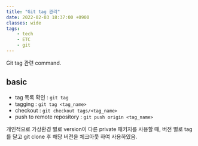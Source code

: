 ```yaml
---
title: "Git tag 관리"
date: 2022-02-03 18:37:00 +0900
classes: wide
tags:
    - tech
    - ETC
    - git
---
```


Git tag 관련 command.

## basic

- tag 목록 확인 : `git tag`
- tagging : `git tag <tag_name>`
- checkout : `git checkout tags/<tag_name>`
- push to remote repository : `git push origin <tag_name>`

개인적으로 가상환경 별로 version이 다른 private 패키지를 사용할 때,
버전 별로 tag를 달고 git clone 후 해당 버전을 체크아웃 하여 사용하였음.